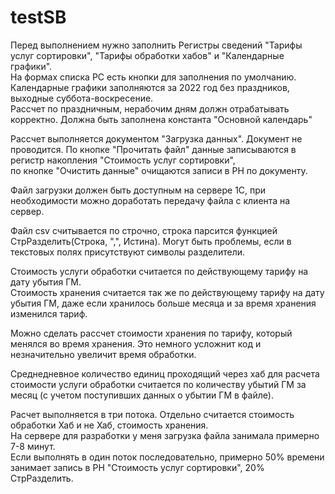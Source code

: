 # testSB

Перед выполнением нужно заполнить Регистры сведений "Тарифы услуг сортировки", "Тарифы обработки хабов" и "Календарные графики".  
На формах списка РС есть кнопки для заполнения по умолчанию. Календарные графики заполняются за 2022 год без праздников, выходные суббота-воскресение.  
Рассчет по праздничным, нерабочим дням должн отрабатывать корректно.
Должна быть заполнена константа "Основной календарь"  

Рассчет выполняется документом "Загрузка данных". Документ не проводится. По кнопке "Прочитать файл" данные записываются в регистр накопления "Стоимость услуг сортировки",  
по кнопке "Очистить данные" очищаются записи в РН по документу.  

Файл загрузки должен быть доступным на сервере 1С, при необходимости можно доработать передачу файла с клиента на сервер.  

Файл csv считывается по строчно, строка парсится функцией СтрРазделить(Строка, ",", Истина). Могут быть проблемы, если в текстовых полях присутствуют символы разделители.  

Стоимость услуги обработки считается по действующему тарифу на дату убытия ГМ.  
Стоимость хранения считается так же по действующему тарифу на дату убытия ГМ, даже если хранилось больше месяца и за время хранения изменился тариф.  

Можно сделать рассчет стоимости хранения по тарифу, который менялся во время хранения. Это немного усложнит код и незначительно увеличит время обработки.  

Среднедневное количество единиц проходящий через хаб для расчета стоимости услуги обработки считается по количеству убытий ГМ за месяц (с учетом поступивших данных о убытии ГМ в файле).  


Расчет выполняется в три потока. Отдельно считается стоимость обработки Хаб и не Хаб, стоимость хранения.  
На сервере для разработки у меня загрузка файла занимала примерно 7-8 минут.  
Если выполнять в один поток последовательно, примерно 50% времени занимает запись в РН "Стоимость услуг сортировки", 20% СтрРазделить.
